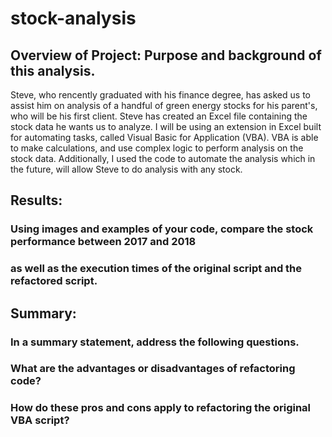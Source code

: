 # stock-analysis

## Overview of Project: Purpose and background of this analysis.

Steve, who rencently graduated with his finance degree, has asked us to assist him on analysis of a handful of green energy stocks for his parent's, who will be his first client. Steve has created an Excel file containing the stock data he wants us to analyze. I will be using an extension in Excel built for automating tasks, called Visual Basic for Application (VBA). VBA is able to make calculations, and use complex logic to perform analysis on the stock data. Additionally, I used the code
to automate the analysis which in the future, will allow Steve to do analysis with any stock.


## Results: 
### Using images and examples of your code, compare the stock performance between 2017 and 2018

### as well as the execution times of the original script and the refactored script.

## Summary: 

### In a summary statement, address the following questions.
### What are the advantages or disadvantages of refactoring code?
### How do these pros and cons apply to refactoring the original VBA script?
